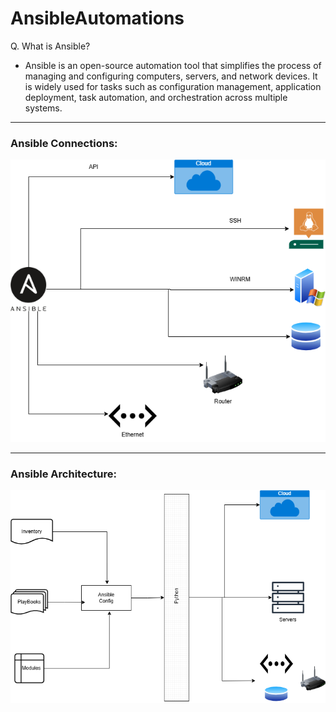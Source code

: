 # AnsibleAutomations

Q. What is Ansible?
- Ansible is an open-source automation tool that simplifies the process of managing and configuring computers, servers, and network devices. It is widely used for tasks such as configuration management, application deployment, task automation, and orchestration across multiple systems.

--- 

### **Ansible Connections**:

![Image](ansible.drawio.png)

---

### **Ansible Architecture:**

![Image](ansibleArch.drawio.png)
